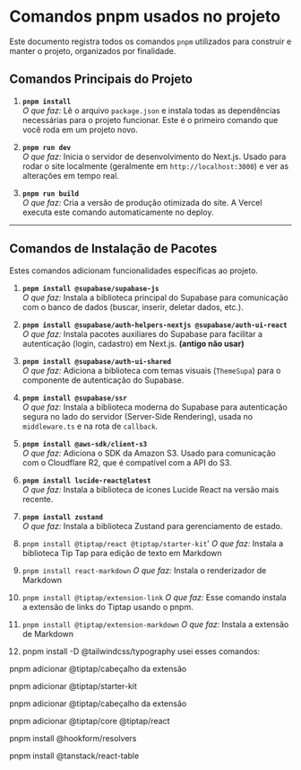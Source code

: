 # Comandos pnpm usados no projeto

Este documento registra todos os comandos `pnpm` utilizados para construir e manter o projeto, organizados por finalidade.

## Comandos Principais do Projeto

1. **`pnpm install`**  
   _O que faz:_ Lê o arquivo `package.json` e instala todas as dependências necessárias para o projeto funcionar. Este é o primeiro comando que você roda em um projeto novo.

2. **`pnpm run dev`**  
   _O que faz:_ Inicia o servidor de desenvolvimento do Next.js. Usado para rodar o site localmente (geralmente em `http://localhost:3000`) e ver as alterações em tempo real.

3. **`pnpm run build`**  
   _O que faz:_ Cria a versão de produção otimizada do site. A Vercel executa este comando automaticamente no deploy.

---

## Comandos de Instalação de Pacotes

Estes comandos adicionam funcionalidades específicas ao projeto.

1. **`pnpm install @supabase/supabase-js`**  
   _O que faz:_ Instala a biblioteca principal do Supabase para comunicação com o banco de dados (buscar, inserir, deletar dados, etc.).

2. **`pnpm install @supabase/auth-helpers-nextjs @supabase/auth-ui-react`**  
   _O que faz:_ Instala pacotes auxiliares do Supabase para facilitar a autenticação (login, cadastro) em Next.js. **(antigo não usar)**

3. **`pnpm install @supabase/auth-ui-shared`**  
   _O que faz:_ Adiciona a biblioteca com temas visuais (`ThemeSupa`) para o componente de autenticação do Supabase.

4. **`pnpm install @supabase/ssr`**  
   _O que faz:_ Instala a biblioteca moderna do Supabase para autenticação segura no lado do servidor (Server-Side Rendering), usada no `middleware.ts` e na rota de `callback`.

5. **`pnpm install @aws-sdk/client-s3`**  
   _O que faz:_ Adiciona o SDK da Amazon S3. Usado para comunicação com o Cloudflare R2, que é compatível com a API do S3.

6. **`pnpm install lucide-react@latest`**  
   _O que faz:_ Instala a biblioteca de ícones Lucide React na versão mais recente.

7. **`pnpm install zustand`**  
   _O que faz:_ Instala a biblioteca Zustand para gerenciamento de estado.

8. `pnpm install @tiptap/react @tiptap/starter-kit`'
   _O que faz:_ Instala a biblioteca Tip Tap para edição de texto em Markdown

9. `pnpm install react-markdown`
   _O que faz:_ Instala o renderizador de Markdown

10. `pnpm install @tiptap/extension-link`
    _O que faz:_ Esse comando instala a extensão de links do Tiptap usando o pnpm.
11. `pnpm install @tiptap/extension-markdown`
    _O que faz:_ Instala a extensão de Markdown

12. pnpm install -D @tailwindcss/typography
    usei esses comandos:

pnpm adicionar @tiptap/cabeçalho da extensão

pnpm adicionar @tiptap/starter-kit

pnpm adicionar @tiptap/cabeçalho da extensão

pnpm adicionar @tiptap/core @tiptap/react

pnpm install @hookform/resolvers

pnpm install @tanstack/react-table
